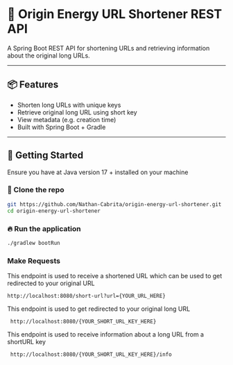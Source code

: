# 🚀 Origin Energy URL Shortener REST API

A Spring Boot REST API for shortening URLs and retrieving information about the original long URLs.

---

## 📦 Features

- Shorten long URLs with unique keys
- Retrieve original long URL using short key
- View metadata (e.g. creation time)
- Built with Spring Boot + Gradle

---

## 🚀 Getting Started
Ensure you have at Java version 17 + installed on your machine

### 📁 Clone the repo

```bash
git https://github.com/Nathan-Cabrita/origin-energy-url-shortener.git
cd origin-energy-url-shortener
```


### 🔥 Run the application
```bash
./gradlew bootRun
```

### Make Requests
This endpoint is used to receive a shortened URL which can be used to get redirected to your original URL

``` http://localhost:8080/short-url?url={YOUR_URL_HERE} ```

This endpoint is used to get redirected to your original long URL

``` http://localhost:8080/{YOUR_SHORT_URL_KEY_HERE}```

This endpoint is used to receive information about a long URL from a shortURL key

``` http://localhost:8080/{YOUR_SHORT_URL_KEY_HERE}/info```
